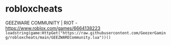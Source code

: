 # robloxcheats

GEEZWARE COMMUNITY | RIOT - https://www.roblox.com/games/6664138223
`loadstring(game:HttpGet("https://raw.githubusercontent.com/GeezerGaming/robloxcheats/main/GEEZWARECommunity.lua"))() `

